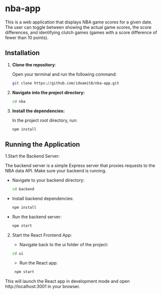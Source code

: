 # nba-app

This is a web application that displays NBA game scores for a given date. The user can toggle between showing the actual game scores, the score differences, and identifying clutch games (games with a score difference of fewer than 10 points).

## Installation

1. **Clone the repository**:
   
   Open your terminal and run the following command:

   ```bash
   git clone https://github.com/idoamit8/nba-app.git
   ```

2. **Navigate into the project directory:**

   ```bash
   cd nba
   ```

3. **Install the dependencies:**

   In the project root directory, run:

   ```bash
   npm install
   ```

## Running the Application

1.Start the Backend Server:

The backend server is a simple Express server that proxies requests to the NBA data API. Make sure your backend is running.

  * Navigate to your backend directory:
    ```bash
    cd backend
    ```
  * Install backend dependencies:
  
    ```bash
    npm install
    ```
  * Run the backend server:
    ```bash
    npm start
    ```

2. Start the React Frontend App:

   * Navigate back to the ui folder of the project:
   ```bash
   cd ui
   ```

   * Run the React app:
   ```bash
    npm start
    ```
   
This will launch the React app in development mode and open http://localhost:3001 in your browser.
